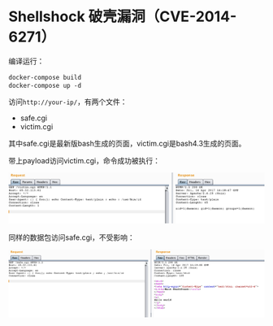 # Shellshock 破壳漏洞（CVE-2014-6271）

编译运行：

```
docker-compose build
docker-compose up -d
```

访问`http://your-ip/`，有两个文件：

 - safe.cgi
 - victim.cgi

其中safe.cgi是最新版bash生成的页面，victim.cgi是bash4.3生成的页面。

带上payload访问victim.cgi，命令成功被执行：

![](1.png)

同样的数据包访问safe.cgi，不受影响：

![](2.png)